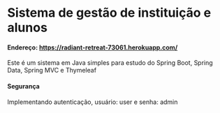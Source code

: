 # Sistema de gestão de instituição e alunos

#### Endereço: https://radiant-retreat-73061.herokuapp.com/

Este é um sistema em Java simples para estudo do Spring Boot, Spring Data, Spring MVC e Thymeleaf

#### Segurança

Implementando autenticação, usuário: user e senha: admin
